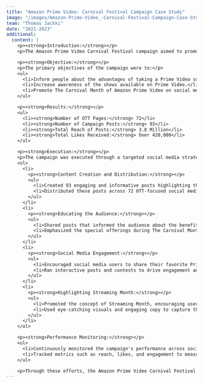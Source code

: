 ```yaml
---
title: "Amazon Prime Video: Carnival Festival Campaign Case Study"
image: "/images/Amazon-Prime-Video_-Carnival-Festival-Campaign-Case-Study-_1721649023657.png"
team: "Thomas Jackki"
date: "2021-2023"
additional:
  content: |
    <p><strong>Introduction:</strong></p>
    <p>The Amazon Prime Video Carnival Festival campaign aimed to promote Prime Video's Streaming Month by showcasing available titles in the first week of June. The campaign sought to increase awareness about the variety of shows on Prime Video, highlight the benefits of a Prime Video subscription, and encourage social media conversations about Streaming Month.</p>

    <p><strong>Objective:</strong></p>
    <p>The primary objectives of the campaign were to:</p>
    <ul>
      <li>Inform people about the advantages of taking a Prime Video subscription.</li>
      <li>Increase awareness of the shows available on Prime Video.</li>
      <li>Promote The Carnival Month of Amazon Prime Video on social media.</li>
    </ul>

    <p><strong>Results:</strong></p>
    <ul>
      <li><strong>Number of OTT Pages:</strong> 72</li>
      <li><strong>Number of Campaign Posts:</strong> 93</li>
      <li><strong>Total Reach of Posts:</strong> 3.8 Million</li>
      <li><strong>Total Likes Received:</strong> Over 420,000</li>
    </ul>

    <p><strong>Execution:</strong></p>
    <p>The campaign was executed through a targeted social media strategy involving several key steps:</p>
    <ol>
      <li>
        <p><strong>Content Creation and Distribution:</strong></p>
        <ul>
          <li>Created 93 engaging and informative posts highlighting the shows available on Prime Video.</li>
          <li>Distributed these posts across 72 OTT-focused social media pages to maximize reach and engagement.</li>
        </ul>
      </li>
      <li>
        <p><strong>Educating the Audience:</strong></p>
        <ul>
          <li>Shared posts that informed the audience about the benefits of subscribing to Prime Video, including exclusive content, early access to new releases, and a wide variety of shows and movies.</li>
          <li>Emphasized the special offerings during The Carnival Month to create a sense of urgency and excitement.</li>
        </ul>
      </li>
      <li>
        <p><strong>Social Media Engagement:</strong></p>
        <ul>
          <li>Encouraged social media users to share their favorite Prime Video shows and experiences using dedicated hashtags.</li>
          <li>Ran interactive posts and contests to drive engagement and foster a community around Prime Video content.</li>
        </ul>
      </li>
      <li>
        <p><strong>Highlighting Streaming Month:</strong></p>
        <ul>
          <li>Promoted the concept of Streaming Month, encouraging users to explore and discuss the wide range of titles available on Prime Video.</li>
          <li>Used eye-catching visuals and engaging copy to capture the audience's attention and generate interest.</li>
        </ul>
      </li>
    </ol>

    <p><strong>Performance Monitoring:</strong></p>
    <ul>
      <li>Continuously monitored the campaign's performance across social media platforms.</li>
      <li>Tracked metrics such as reach, likes, and engagement to measure success and make necessary adjustments.</li>
    </ul>

    <p>Through these efforts, the Amazon Prime Video Carnival Festival campaign successfully increased awareness and engagement around Prime Video's Streaming Month. The strategic use of informative content, social media engagement, and targeted distribution played a crucial role in achieving these results.</p>
---
```

